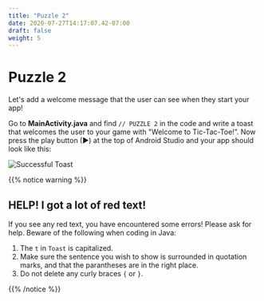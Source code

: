 ```yaml
---
title: "Puzzle 2"
date: 2020-07-27T14:17:07.42-07:00
draft: false
weight: 5
---
```


# Puzzle 2
Let's add a welcome message that the user can see when they start your app!

Go to **MainActivity.java** and find `// PUZZLE 2` in the code and write a toast that welcomes the user to your game with "Welcome to Tic-Tac-Toe!”. Now press the play button (►) at the top of Android Studio and your app should look like this:

![Successful Toast](../resources/_gen/images/toast_success.PNG "successful toast")

{{% notice warning %}}
## HELP! I got a lot of red text!

If you see any red text, you have encountered some errors! Please ask for help. Beware of the following when coding in Java:

1. The `t` in `Toast` is capitalized.
2. Make sure the sentence you wish to show is surrounded in quotation marks, and that the parantheses are in the right place.
3. Do not delete any curly braces `{` or `}`.

{{% /notice %}}